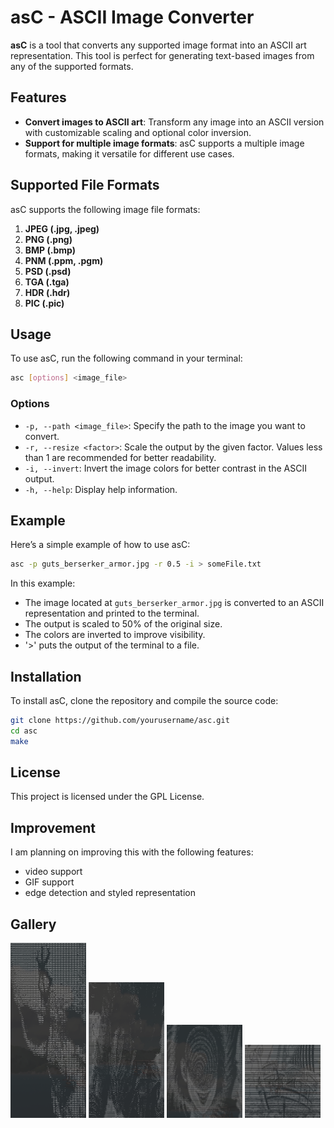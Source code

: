 # asC - ASCII Image Converter

**asC** is a tool that converts any supported image format into an ASCII art representation. 
This tool is perfect for generating text-based images from any of the supported formats.

## Features

- **Convert images to ASCII art**: Transform any image into an ASCII version with customizable scaling and optional color inversion.
- **Support for multiple image formats**: asC supports a multiple image formats, making it versatile for different use cases.

## Supported File Formats

asC supports the following image file formats:

1. **JPEG (.jpg, .jpeg)**
2. **PNG (.png)**
3. **BMP (.bmp)**
4. **PNM (.ppm, .pgm)**
5. **PSD (.psd)**
6. **TGA (.tga)**
7. **HDR (.hdr)**
8. **PIC (.pic)**

## Usage

To use asC, run the following command in your terminal:

```bash
asc [options] <image_file>
```

### Options

- `-p, --path <image_file>`: Specify the path to the image you want to convert.
- `-r, --resize <factor>`: Scale the output by the given factor. Values less than 1 are recommended for better readability.
- `-i, --invert`: Invert the image colors for better contrast in the ASCII output.
- `-h, --help`: Display help information.

## Example

Here’s a simple example of how to use asC:

```bash
asc -p guts_berserker_armor.jpg -r 0.5 -i > someFile.txt
```

In this example:
- The image located at `guts_berserker_armor.jpg` is converted to an ASCII representation and printed to the terminal.
- The output is scaled to 50% of the original size.
- The colors are inverted to improve visibility.
- <OPTIONAL> '>' puts the output of the terminal to a file.  


## Installation

To install asC, clone the repository and compile the source code:

```bash
git clone https://github.com/yourusername/asc.git
cd asc
make
```

## License

This project is licensed under the GPL License.


## Improvement 

I am planning on improving this with the following features:
- video support
- GIF support
- edge detection and styled representation

## Gallery

<p float="left">
  <img src="output_image/guts_skull.png" width="24%" />
  <img src="output_image/guts_berserker_armor.png" width="24%" />
  <img src="output_image/junji_ito.png" width="24%" />
  <img src="output_image/going_merry.png" width="24%" />
</p>

